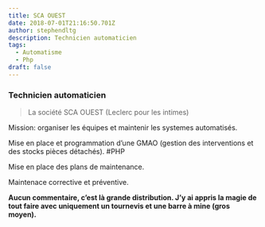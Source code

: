 ```yaml
---
title: SCA OUEST
date: 2018-07-01T21:16:50.701Z
author: stephendltg
description: Technicien automaticien
tags:
  - Automatisme
  - Php
draft: false
---
```

### Technicien automaticien

> La société SCA OUEST (Leclerc pour les intimes)

Mission: organiser les équipes et maintenir les systemes automatisés.

Mise en place et programmation d’une GMAO (gestion des interventions et des stocks pièces détachés). #PHP

Mise en place des plans de maintenance.

Maintenace corrective et préventive.

**Aucun commentaire, c’est là grande distribution. J’y ai appris la magie de tout faire avec uniquement un tournevis et une barre à mine (gros moyen).**